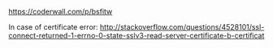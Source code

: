 https://coderwall.com/p/bsfitw

In case of certificate error:
http://stackoverflow.com/questions/4528101/ssl-connect-returned-1-errno-0-state-sslv3-read-server-certificate-b-certificat